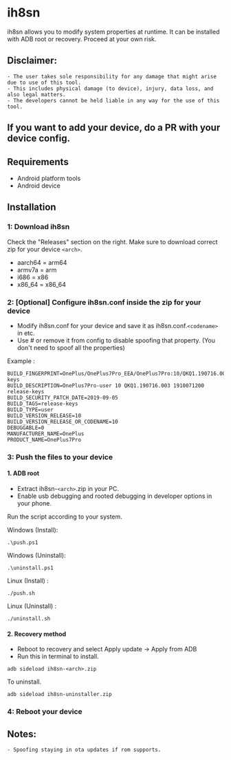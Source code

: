 # ih8sn

ih8sn allows you to modify system properties at runtime. It can be installed with ADB root or recovery. Proceed at your own risk.

## Disclaimer:

```
- The user takes sole responsibility for any damage that might arise due to use of this tool.
- This includes physical damage (to device), injury, data loss, and also legal matters.
- The developers cannot be held liable in any way for the use of this tool.
```

## If you want to add your device, do a PR with your device config.

## Requirements

- Android platform tools
- Android device

## Installation

### 1: Download ih8sn

Check the "Releases" section on the right. Make sure to download correct zip for your device `<arch>`.

- aarch64 = arm64
- armv7a = arm
- i686 = x86
- x86_64 = x86_64

### 2: [Optional] Configure ih8sn.conf inside the zip for your device

- Modify ih8sn.conf for your device and save it as ih8sn.conf.`<codename>` in etc.
- Use # or remove it from config to disable spoofing that property. (You don't need to spoof all the properties)

Example :

```
BUILD_FINGERPRINT=OnePlus/OnePlus7Pro_EEA/OnePlus7Pro:10/QKQ1.190716.003/1910071200:user/release-keys
BUILD_DESCRIPTION=OnePlus7Pro-user 10 QKQ1.190716.003 1910071200 release-keys
BUILD_SECURITY_PATCH_DATE=2019-09-05
BUILD_TAGS=release-keys
BUILD_TYPE=user
BUILD_VERSION_RELEASE=10
BUILD_VERSION_RELEASE_OR_CODENAME=10
DEBUGGABLE=0
MANUFACTURER_NAME=OnePlus
PRODUCT_NAME=OnePlus7Pro
```

### 3: Push the files to your device

#### 1. ADB root

- Extract ih8sn-`<arch>`.zip in your PC.
- Enable usb debugging and rooted debugging in developer options in your phone. 

Run the script according to your system.

Windows (Install):
```
.\push.ps1
```
Windows (Uninstall):
```
.\uninstall.ps1
```
Linux (Install) :
```
./push.sh
```
Linux (Uninstall) :
```
./uninstall.sh
```

#### 2. Recovery method

- Reboot to recovery and select Apply update -> Apply from ADB
- Run this in terminal to install.
```
adb sideload ih8sn-<arch>.zip
```

To uninstall.
```
adb sideload ih8sn-uninstaller.zip
```

### 4: Reboot your device 

## Notes: 
```
- Spoofing staying in ota updates if rom supports.
```
